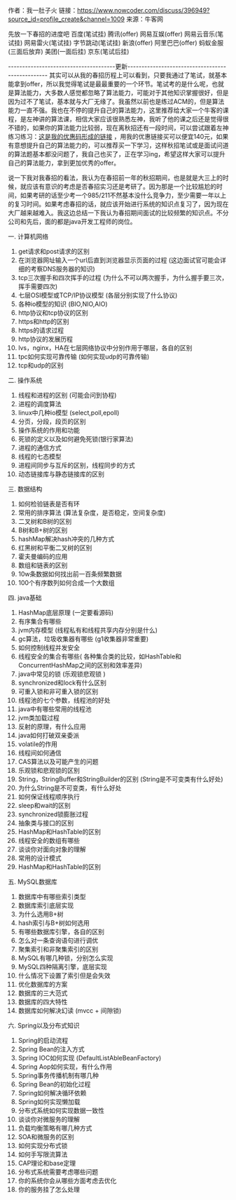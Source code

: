 作者：我一肚子火
链接：https://www.nowcoder.com/discuss/396949?source_id=profile_create&channel=1009
来源：牛客网

先放一下春招的进度吧
百度(笔试挂)
腾讯(offer)
网易互娱(offer)
网易云音乐(笔试挂)
网易雷火(笔试挂)
字节跳动(笔试挂)
新浪(offer)
阿里巴巴(offer)
蚂蚁金服(三面后放弃)
美团(一面后挂)
京东(笔试后挂)

--------------------------------------更新-------------------------------------------------
其实可以从我的春招历程上可以看到，只要我通过了笔试，就基本能拿到offer，所以我觉得笔试是最最重要的一个环节。笔试考的是什么呢，也就是算法能力，大多数人感觉都忽略了算法能力，可能对于其他知识掌握很好，但是因为过不了笔试，基本就与大厂无缘了。我虽然以前也是练过ACM的，但是算法能力一直不强。我也在不停的提升自己的算法能力，这里推荐给大家一个牛客的课程，是左神讲的算法课，相信大家应该很熟悉左神，我听了他的课之后还是觉得很不错的，如果你的算法能力比较弱，现在离秋招还有一段时间，可以尝试跟着左神练习练习：[这是我的优惠码形成的链接](https://www.nowcoder.com/courses/cover/live/350?coupon=AtWgLXx) ，用我的优惠链接买可以便宜140元，如果有意想提升自己的算法能力的，可以推荐买一下学习，这样秋招笔试或是面试问道的算法题基本都没问题了，我自己也买了，正在学习ing，希望这样大家可以提升自己的算法能力，拿到更加优秀的offer。


说一下我对我春招的看法，我认为在春招前一年的秋招期间，也是就是大三上的时候，就应该有意识的考虑是否春招实习还是考研了。因为那是一个比较尴尬的时间，如果考研的话至少考一个985/211不然基本没什么竞争力，至少需要一年以上的复习时间。如果考虑春招的话，就应该开始进行系统的知识点复习了，因为现在大厂越来越难入。我这边总结一下我认为春招期间面试的比较频繁的知识点。不分公司和先后，面的都是java开发工程师的岗位。


一. 计算机网络
1. get请求和post请求的区别
2. 在浏览器网址输入一个url后直到浏览器显示页面的过程 (这边面试官可能会详细的考察DNS服务器的知识)
3. tcp三次握手和四次挥手的过程 (为什么不可以两次握手，为什么握手要三次，挥手需要四次)
4. 七层OSI模型或TCP/IP协议模型 (各层分别实现了什么协议)
5. 各种io模型的知识 (BIO,NIO,AIO)
6. http协议和tcp协议的区别
7. https和http的区别
8. https的请求过程
9. http协议的发展历程
10. lvs，nginx，HA在七层网络协议中分别作用于哪层，各自的区别
11. tpc如何实现可靠传输 (如何实现udp的可靠传输)
12. tcp和udp的区别

二. 操作系统
1. 线程和进程的区别 (可能会问到协程)
2. 进程的调度算法
3. linux中几种io模型 (select,poll,epoll)
4. 分页，分段，段页的区别
5. 操作系统的作用和功能
6. 死锁的定义以及如何避免死锁(银行家算法)
7. 进程的通信方式
8. 线程的七态模型
9.  进程间同步与互斥的区别，线程同步的方式
10. 动态链接库与静态链接库的区别

三. 数据结构
1. 如何检验链表是否有环
2. 常用的排序算法 (算法复杂度，是否稳定，空间复杂度)
3. 二叉树和B树的区别
4. B树和B+树的区别
5. hashMap解决hash冲突的几种方式
6. 红黑树和平衡二叉树的区别
7. 霍夫曼编码的应用
8. 数组和链表的区别
9. 10w条数据如何找出前一百条频繁数据
10. 100个有序数列如何合成一个大数组

四. java基础
1. HashMap底层原理 (一定要看源码)
2. 有序集合有哪些
3. jvm内存模型 (线程私有和线程共享内存分别是什么)
4. gc算法，垃圾收集器有哪些 (g1收集器非常重要)
5. 如何控制线程并发安全
6. 线程安全的集合有哪些( 各种集合类的比较，如HashTable和ConcurrentHashMap之间的区别和效率差异)
7. java中常见的锁 (乐观锁悲观锁 )
8. synchronized和lock有什么区别
9. 可重入锁和非可重入锁的区别
10. 线程池的七个参数，线程池的好处
11. java中有哪些常用的线程池
12. jvm类加载过程
13. 反射的原理，有什么应用
14. java如何打破双亲委派
15. volatile的作用
16. 线程间如何通信
17. CAS算法以及可能产生的问题
18. 乐观锁和悲观锁的区别
19. String，StringBuffer和StringBuilder的区别 (String是不可变类有什么好处)
20. 为什么String是不可变类，有什么好处
21. 如何保证线程顺序执行
22. sleep和wait的区别
23. synchronized锁膨胀过程
24. 抽象类与接口的区别
25. HashMap和HashTable的区别
26. 线程安全的数组有哪些
27. 谈谈你对面向对象的理解
28. 常用的设计模式
29. HashMap和HashTable的区别


五. MySQL数据库
1. 数据库中有哪些索引类型
2. 数据库索引底层实现
3. 为什么选用B+树
4. hash索引与B+树如何选用
5. 有哪些数据库引擎，各自的区别
6. 怎么对一条查询语句进行调优
7. 聚集索引和非聚集索引的区别
8. MySQL有哪几种锁，分别怎么实现
9. MySQL四种隔离引擎，底层实现
10. 什么情况下设置了索引但是会失效
11. 优化数据库的方案
12. 数据库的三大范式
13. 数据库的四大特性
14. 数据库如何解决幻读 (mvcc + 间隙锁)

六. Spring以及分布式知识
1. Spring的启动流程
2. Spring Bean的注入方式
3. Spring IOC如何实现 (DefaultListAbleBeanFactory)
4. Spring Aop如何实现，有什么作用
5. Spring事务传播机制有哪几种
6. Spring Bean的初始化过程
7. Spring如何解决循环依赖
8. Spring如何实现懒加载
9. 分布式系统如何实现数据一致性
10. 谈谈你对微服务的理解
11. 负载均衡策略有哪几种方式
12. SOA和微服务的区别
13. 如何实现分布式锁
14. 如何手写限流算法
15. CAP理论和base定理
16. 分布式系统需要考虑哪些问题
17. 你的系统你会从哪些方面考虑去优化
18. 你的服务挂了怎么处理